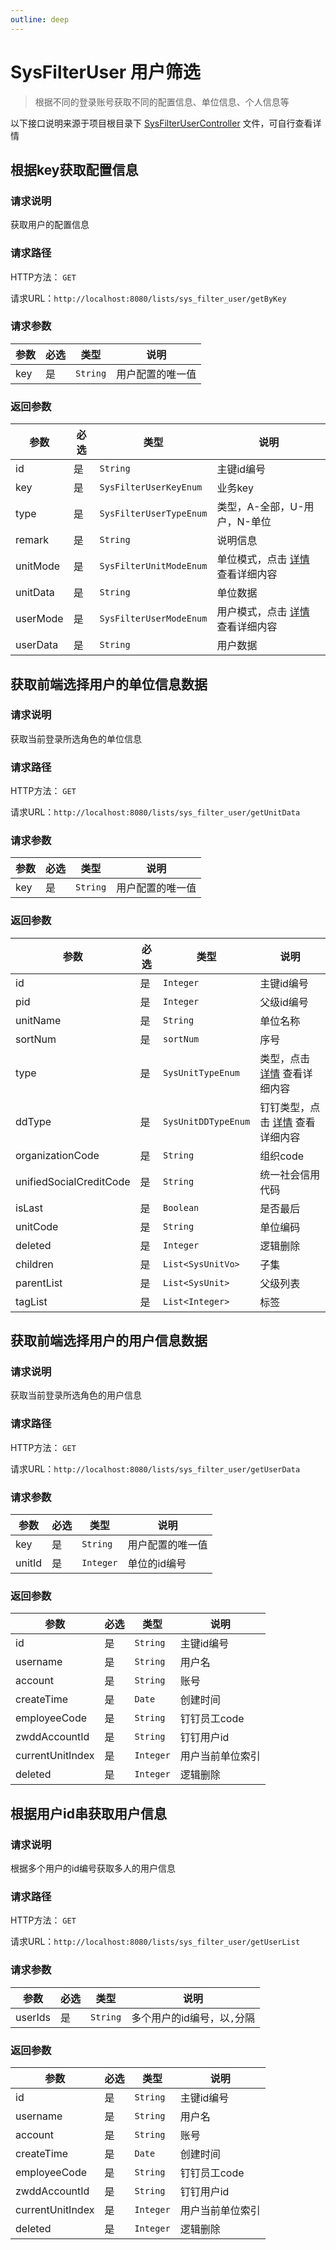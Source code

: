 ```yaml
---
outline: deep
---
```


# SysFilterUser 用户筛选

> 根据不同的登录账号获取不同的配置信息、单位信息、个人信息等

以下接口说明来源于项目根目录下 [SysFilterUserController](https://github.com/elonehoo/benewy-template/blob/main/project/web/src/main/java/com/beneway/web/controller/system/SysFilterUserController.java) 文件，可自行查看详情


## 根据key获取配置信息

### 请求说明

获取用户的配置信息

### 请求路径

HTTP方法： `GET`

请求URL：`http://localhost:8080/lists/sys_filter_user/getByKey`

### 请求参数

| 参数 | 必选 | 类型 | 说明 |
|---|---|---|---|
| key | 是 | `String` | 用户配置的唯一值 |


### 返回参数

| 参数 | 必选 | 类型 | 说明 |
|---|---|---|---|
| id | 是 | `String` | 主键id编号 |
| key | 是 | `SysFilterUserKeyEnum` | 业务key |
| type | 是 | `SysFilterUserTypeEnum` | 类型，A-全部，U-用户，N-单位 |
| remark | 是 | `String` | 说明信息 |
| unitMode | 是 | `SysFilterUnitModeEnum` | 单位模式，点击 [详情](https://github.com/elonehoo/benewy-template/blob/main/project/basic/src/main/java/com/beneway/basic/system/sys_filter_unit/enums/SysFilterUnitModeEnum.java#L23) 查看详细内容 |
| unitData | 是 | `String` | 单位数据 |
| userMode | 是 | `SysFilterUserModeEnum` | 用户模式，点击 [详情](https://github.com/elonehoo/benewy-template/blob/main/project/basic/src/main/java/com/beneway/basic/system/sys_filter_user/enums/SysFilterUserModeEnum.java#L23) 查看详细内容 |
| userData | 是 | `String` | 用户数据 |

## 获取前端选择用户的单位信息数据

### 请求说明

获取当前登录所选角色的单位信息

### 请求路径

HTTP方法： `GET`

请求URL：`http://localhost:8080/lists/sys_filter_user/getUnitData`

### 请求参数

| 参数 | 必选 | 类型 | 说明 |
|---|---|---|---|
| key | 是 | `String` | 用户配置的唯一值 |

### 返回参数

| 参数 | 必选 | 类型 | 说明 |
|---|---|---|---|
| id | 是 | `Integer` | 主键id编号 |
| pid | 是 | `Integer` | 父级id编号 |
| unitName | 是 | `String` | 单位名称 |
| sortNum | 是 | `sortNum` | 序号 |
| type | 是 | `SysUnitTypeEnum` | 类型，点击 [详情](https://github.com/elonehoo/benewy-template/blob/main/project/basic/src/main/java/com/beneway/basic/system/sys_unit/enums/SysUnitTypeEnum.java#L22) 查看详细内容 |
| ddType | 是 | `SysUnitDDTypeEnum` | 钉钉类型，点击 [详情](https://github.com/elonehoo/benewy-template/blob/main/project/basic/src/main/java/com/beneway/basic/system/sys_unit/enums/SysUnitDDTypeEnum.java#L20) 查看详细内容 |
| organizationCode | 是 | `String` | 组织code |
| unifiedSocialCreditCode | 是 | `String` | 统一社会信用代码 |
| isLast | 是 | `Boolean` | 是否最后 |
| unitCode | 是 | `String` | 单位编码 |
| deleted | 是 | `Integer` | 逻辑删除 |
| children | 是 | `List<SysUnitVo>` | 子集 |
| parentList | 是 | `List<SysUnit>` | 父级列表 |
| tagList | 是 | `List<Integer>` | 标签 |

## 获取前端选择用户的用户信息数据

### 请求说明

获取当前登录所选角色的用户信息

### 请求路径

HTTP方法： `GET`

请求URL：`http://localhost:8080/lists/sys_filter_user/getUserData`

### 请求参数

| 参数 | 必选 | 类型 | 说明 |
|---|---|---|---|
| key | 是 | `String` | 用户配置的唯一值 |
| unitId | 是 | `Integer` | 单位的id编号 |

### 返回参数

| 参数 | 必选 | 类型 | 说明 |
|---|---|---|---|
| id | 是 | `String` | 主键id编号 |
| username | 是 | `String` | 用户名 |
| account | 是 | `String` | 账号 |
| createTime | 是 | `Date` | 创建时间 |
| employeeCode | 是 | `String` | 钉钉员工code |
| zwddAccountId | 是 | `String` | 钉钉用户id |
| currentUnitIndex | 是 | `Integer` | 用户当前单位索引 |
| deleted | 是 | `Integer` | 逻辑删除 |

## 根据用户id串获取用户信息

### 请求说明

根据多个用户的id编号获取多人的用户信息

### 请求路径

HTTP方法： `GET`

请求URL：`http://localhost:8080/lists/sys_filter_user/getUserList`

### 请求参数

| 参数 | 必选 | 类型 | 说明 |
|---|---|---|---|
| userIds | 是 | `String` | 多个用户的id编号，以`,`分隔 |

### 返回参数

| 参数 | 必选 | 类型 | 说明 |
|---|---|---|---|
| id | 是 | `String` | 主键id编号 |
| username | 是 | `String` | 用户名 |
| account | 是 | `String` | 账号 |
| createTime | 是 | `Date` | 创建时间 |
| employeeCode | 是 | `String` | 钉钉员工code |
| zwddAccountId | 是 | `String` | 钉钉用户id |
| currentUnitIndex | 是 | `Integer` | 用户当前单位索引 |
| deleted | 是 | `Integer` | 逻辑删除 |
